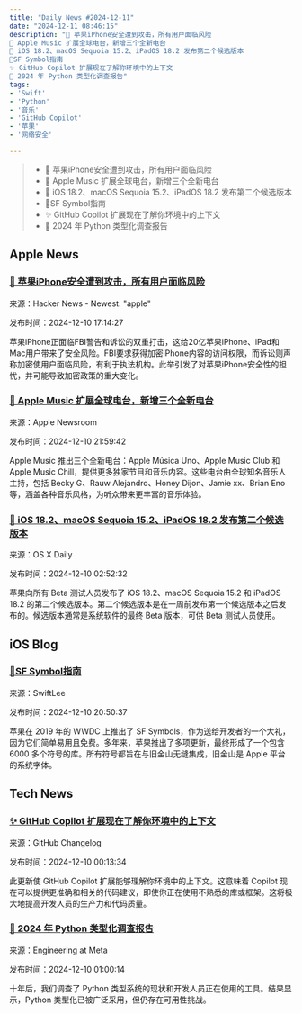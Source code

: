 ```yaml
---
title: "Daily News #2024-12-11"
date: "2024-12-11 08:46:15"
description: "🚨 苹果iPhone安全遭到攻击，所有用户面临风险
🎉 Apple Music 扩展全球电台，新增三个全新电台
🍎 iOS 18.2、macOS Sequoia 15.2、iPadOS 18.2 发布第二个候选版本
🌟SF Symbol指南
✨ GitHub Copilot 扩展现在了解你环境中的上下文
🎉 2024 年 Python 类型化调查报告"
tags: 
- 'Swift'
- 'Python'
- '音乐'
- 'GitHub Copilot'
- '苹果'
- '网络安全'

---
```


> - 🚨 苹果iPhone安全遭到攻击，所有用户面临风险
> - 🎉 Apple Music 扩展全球电台，新增三个全新电台
> - 🍎 iOS 18.2、macOS Sequoia 15.2、iPadOS 18.2 发布第二个候选版本
> - 🌟SF Symbol指南
> - ✨ GitHub Copilot 扩展现在了解你环境中的上下文
> - 🎉 2024 年 Python 类型化调查报告

## Apple News

### [🚨 苹果iPhone安全遭到攻击，所有用户面临风险](https://www.forbes.com/sites/zakdoffman/2024/12/08/apples-iphone-security-suddenly-under-attack-all-users-now-at-risk/)

来源：Hacker News - Newest: "apple"

发布时间：2024-12-10 17:14:27

苹果iPhone正面临FBI警告和诉讼的双重打击，这给20亿苹果iPhone、iPad和Mac用户带来了安全风险。FBI要求获得加密iPhone内容的访问权限，而诉讼则声称加密使用户面临风险，有利于执法机构。此举引发了对苹果iPhone安全性的担忧，并可能导致加密政策的重大变化。

### [🎉 Apple Music 扩展全球电台，新增三个全新电台](https://www.apple.com/newsroom/2024/12/apple-music-expands-live-global-radio-offering-with-three-brand-new-stations/)

来源：Apple Newsroom

发布时间：2024-12-10 21:59:42

Apple Music 推出三个全新电台：Apple Música Uno、Apple Music Club 和 Apple Music Chill，提供更多独家节目和音乐内容。这些电台由全球知名音乐人主持，包括 Becky G、Rauw Alejandro、Honey Dijon、Jamie xx、Brian Eno 等，涵盖各种音乐风格，为听众带来更丰富的音乐体验。

### [🍎 iOS 18.2、macOS Sequoia 15.2、iPadOS 18.2 发布第二个候选版本](https://osxdaily.com/2024/12/09/2nd-rc-build-of-ios-18-2-macos-sequoia-15-2-ipados-18-2-released-for-testing/)

来源：OS X Daily

发布时间：2024-12-10 02:52:32

苹果向所有 Beta 测试人员发布了 iOS 18.2、macOS Sequoia 15.2 和 iPadOS 18.2 的第二个候选版本。第二个候选版本是在一周前发布第一个候选版本之后发布的。候选版本通常是系统软件的最终 Beta 版本，可供 Beta 测试人员使用。

## iOS Blog

### [🌟SF Symbol指南](https://www.avanderlee.com/swift/sf-symbol-guide/)

来源：SwiftLee

发布时间：2024-12-10 20:50:37

苹果在 2019 年的 WWDC 上推出了 SF Symbols，作为送给开发者的一个大礼，因为它们简单易用且免费。多年来，苹果推出了多项更新，最终形成了一个包含 6000 多个符号的库。所有符号都旨在与旧金山无缝集成，旧金山是 Apple 平台的系统字体。

## Tech News

### [✨ GitHub Copilot 扩展现在了解你环境中的上下文](https://github.blog/changelog/2024-12-09-github-copilot-extensions-now-understand-context-in-your-environment)

来源：GitHub Changelog

发布时间：2024-12-10 00:13:34

此更新使 GitHub Copilot 扩展能够理解你环境中的上下文。这意味着 Copilot 现在可以提供更准确和相关的代码建议，即使你正在使用不熟悉的库或框架。这将极大地提高开发人员的生产力和代码质量。

### [🎉 2024 年 Python 类型化调查报告](https://engineering.fb.com/2024/12/09/developer-tools/typed-python-2024-survey-meta/)

来源：Engineering at Meta

发布时间：2024-12-10 01:00:14

十年后，我们调查了 Python 类型系统的现状和开发人员正在使用的工具。结果显示，Python 类型化已被广泛采用，但仍存在可用性挑战。
